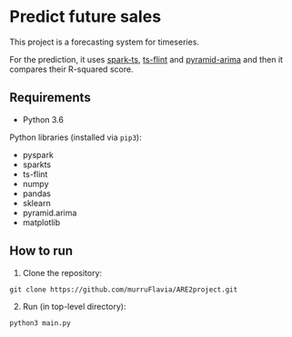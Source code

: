 # Predict future sales

This project is a forecasting system for timeseries.

For the prediction, it uses [spark-ts](https://github.com/sryza/spark-timeseries), 
[ts-flint](https://github.com/twosigma/flint) and [pyramid-arima](https://github.com/tgsmith61591/pyramid) 
and then it compares their R-squared score. 

## Requirements
- Python 3.6 

Python libraries (installed via ```pip3```):
- pyspark 
- sparkts
- ts-flint
- numpy
- pandas
- sklearn
- pyramid.arima
- matplotlib

## How to run
1. Clone the repository:
```
git clone https://github.com/murruFlavia/ARE2project.git
```
2. Run (in top-level directory):
```
python3 main.py
```
